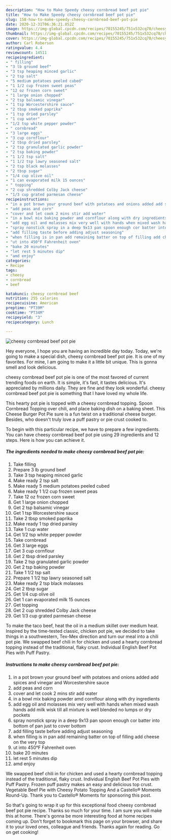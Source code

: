 ```yaml
---
description: "How to Make Speedy cheesy cornbread beef pot pie"
title: "How to Make Speedy cheesy cornbread beef pot pie"
slug: 158-how-to-make-speedy-cheesy-cornbread-beef-pot-pie
date: 2020-12-31T06:36:21.852Z
image: https://img-global.cpcdn.com/recipes/70155245/751x532cq70/cheesy-cornbread-beef-pot-pie-recipe-main-photo.jpg
thumbnail: https://img-global.cpcdn.com/recipes/70155245/751x532cq70/cheesy-cornbread-beef-pot-pie-recipe-main-photo.jpg
cover: https://img-global.cpcdn.com/recipes/70155245/751x532cq70/cheesy-cornbread-beef-pot-pie-recipe-main-photo.jpg
author: Carl Roberson
ratingvalue: 4.4
reviewcount: 14511
recipeingredient:
- " filling"
- "3 lb ground beef"
- "3 tsp heaping minced garlic"
- "2 tsp salt"
- "5 medium potatoes peeled cubed"
- "1 1/2 cup frozen sweet peas"
- "12 oz frozen corn sweet"
- "1 large onion chopped"
- "2 tsp balsamic vinegar"
- "1 tsp Worcestershire sauce"
- "2 tbsp smoked paprika"
- "1 tsp dried parsley"
- "1 cup water"
- "1/2 tsp white pepper powder"
- " cornbread"
- "3 large eggs"
- "3 cup cornflour"
- "2 tbsp dried parsley"
- "2 tsp granulated garlic powder"
- "2 tsp baking powder"
- "1 1/2 tsp salt"
- "1 1/2 tsp lawry seasoned salt"
- "2 tsp black molasses"
- "2 tbsp sugar"
- "1/4 cup olive oil"
- "1 can evaporated milk 15 ounces"
- " topping"
- "2 cup shredded Colby Jack cheese"
- "1/3 cup grated parmesan cheese"
recipeinstructions:
- "in a pot brown your ground beef with potatoes and onions added add spices and vinegar and Worcestershire sauce"
- "add peas and corn"
- "cover and let cook 2 mins stir add water"
- "in a bowl mix baking powder amd cornflour along with dry ingredients"
- "add egg oil and molasses mix very well with hands when mixed wash hands add milk wisk till all mixture is well blended no lumps or dry pockets"
- "spray nonstick spray in a deep 9x13 pan spoon enough cor batter into bottom of pan just to cover bottom"
- "add filling taste before adding adjust seasoning"
- "when filling is in pan add remaining batter on top of filling add cheese on the very top"
- "ut into 450°F Fahrenheit oven"
- "bake 20 minutes"
- "let rest 5 minutes dip"
- "amd enjoy"
categories:
- Recipe
tags:
- cheesy
- cornbread
- beef

katakunci: cheesy cornbread beef 
nutrition: 255 calories
recipecuisine: American
preptime: "PT39M"
cooktime: "PT34M"
recipeyield: "3"
recipecategory: Lunch

---
```



![cheesy cornbread beef pot pie](https://img-global.cpcdn.com/recipes/70155245/751x532cq70/cheesy-cornbread-beef-pot-pie-recipe-main-photo.jpg)

Hey everyone, I hope you are having an incredible day today. Today, we're going to make a special dish, cheesy cornbread beef pot pie. It is one of my favorites. For mine, I am going to make it a little bit unique. This is gonna smell and look delicious.

cheesy cornbread beef pot pie is one of the most favored of current trending foods on earth. It is simple, it's fast, it tastes delicious. It's appreciated by millions daily. They are fine and they look wonderful. cheesy cornbread beef pot pie is something that I have loved my whole life.

This hearty pot pie is topped with a cheesy cornbread topping. Spoon Cornbread Topping over chili, and place baking dish on a baking sheet. This Cheese Burger Pot Pie sure is a fun twist on a traditional cheese burger. Besides, who doesn&#39;t truly love a puff pastry or pie crust cooked to.


To begin with this particular recipe, we have to prepare a few ingredients. You can have cheesy cornbread beef pot pie using 29 ingredients and 12 steps. Here is how you can achieve it.

<!--inarticleads1-->

##### The ingredients needed to make cheesy cornbread beef pot pie:

1. Take  filling
1. Prepare 3 lb ground beef
1. Take 3 tsp heaping minced garlic
1. Make ready 2 tsp salt
1. Make ready 5 medium potatoes peeled cubed
1. Make ready 1 1/2 cup frozen sweet peas
1. Take 12 oz frozen corn sweet
1. Get 1 large onion chopped
1. Get 2 tsp balsamic vinegar
1. Get 1 tsp Worcestershire sauce
1. Take 2 tbsp smoked paprika
1. Make ready 1 tsp dried parsley
1. Take 1 cup water
1. Get 1/2 tsp white pepper powder
1. Take  cornbread
1. Get 3 large eggs
1. Get 3 cup cornflour
1. Get 2 tbsp dried parsley
1. Take 2 tsp granulated garlic powder
1. Get 2 tsp baking powder
1. Take 1 1/2 tsp salt
1. Prepare 1 1/2 tsp lawry seasoned salt
1. Make ready 2 tsp black molasses
1. Get 2 tbsp sugar
1. Get 1/4 cup olive oil
1. Get 1 can evaporated milk 15 ounces
1. Get  topping
1. Get 2 cup shredded Colby Jack cheese
1. Get 1/3 cup grated parmesan cheese


To make the taco beef, heat the oil in a medium skillet over medium heat. Inspired by the time-tested classic, chicken pot pie, we decided to take things in a southwestern, Tex-Mex direction and turn our meal into a chili pot pie. We swapped beef chili in for chicken and used a hearty cornbread topping instead of the traditional, flaky crust. Individual English Beef Pot Pies with Puff Pastry. 

<!--inarticleads2-->

##### Instructions to make cheesy cornbread beef pot pie:

1. in a pot brown your ground beef with potatoes and onions added add spices and vinegar and Worcestershire sauce
1. add peas and corn
1. cover and let cook 2 mins stir add water
1. in a bowl mix baking powder amd cornflour along with dry ingredients
1. add egg oil and molasses mix very well with hands when mixed wash hands add milk wisk till all mixture is well blended no lumps or dry pockets
1. spray nonstick spray in a deep 9x13 pan spoon enough cor batter into bottom of pan just to cover bottom
1. add filling taste before adding adjust seasoning
1. when filling is in pan add remaining batter on top of filling add cheese on the very top
1. ut into 450°F Fahrenheit oven
1. bake 20 minutes
1. let rest 5 minutes dip
1. amd enjoy


We swapped beef chili in for chicken and used a hearty cornbread topping instead of the traditional, flaky crust. Individual English Beef Pot Pies with Puff Pastry. Frozen puff pastry makes an easy and delicious top crust. Vegetable Beef Pie with Cheesy Potato Topping And a Castello® Moments Round-Up. Thank you to Castello® Moments for sponsoring this post. 

So that's going to wrap it up for this exceptional food cheesy cornbread beef pot pie recipe. Thanks so much for your time. I am sure you will make this at home. There's gonna be more interesting food at home recipes coming up. Don't forget to bookmark this page on your browser, and share it to your loved ones, colleague and friends. Thanks again for reading. Go on get cooking!
